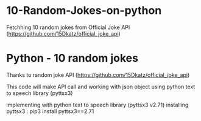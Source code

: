 # 10-Random-Jokes-on-python
Fetchhing 10 random jokes from Official Joke API (https://github.com/15Dkatz/official_joke_api)


# Python - 10 random jokes
Thanks to random joke API (https://github.com/15Dkatz/official_joke_api)

This code will make API call and working with json object
using python text to speech library (pyttsx3)


implementing with python text to speech library (pyttsx3 v2.71)
installing pyttsx3 : pip3 install pyttsx3==2.71
